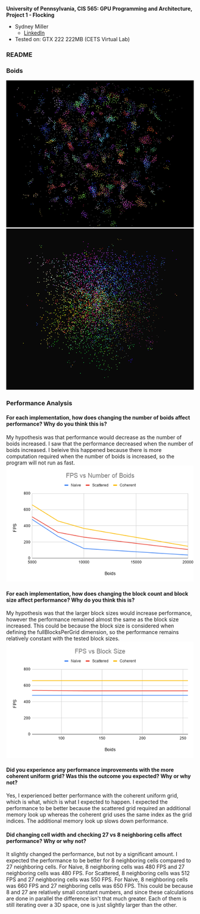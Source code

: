 **University of Pennsylvania, CIS 565: GPU Programming and Architecture,
Project 1 - Flocking**

* Sydney Miller
  * [LinkedIn](https://www.linkedin.com/in/sydney-miller-upenn/)
* Tested on: GTX 222 222MB (CETS Virtual Lab)


### README

### Boids
![boids](images/BoidsScreenShot.png)
![boidsGif](images/boids.gif)

### Performance Analysis

#### For each implementation, how does changing the number of boids affect performance? Why do you think this is?
My hypothesis was that performance would decrease as the number of boids increased. I saw that the performance decreased when the number of boids increased. I beleive this happened because there is more computation required when the number of boids is increased, so the program will not run as fast. 
![boids](images/FPSvsNumberOfBoids.png)


#### For each implementation, how does changing the block count and block size affect performance? Why do you think this is?
My hypothesis was that the larger block sizes would increase performance, however the performance remained almost the same as the block size increased. This could be because the block size is considered when defining the fullBlocksPerGrid dimension, so the performance remains relatively constant with the tested block sizes.  
![boids](images/FPSvsBlockSize.png)


#### Did you experience any performance improvements with the more coherent uniform grid? Was this the outcome you expected? Why or why not?
Yes, I experienced better performance with the coherent uniform grid, which is what, which is what I expected to happen. I expected the performance to be better because the scattered grid required an additional memory look up whereas the coherent grid uses the same index as the grid indices. The additional memory look up slows down performance. 

#### Did changing cell width and checking 27 vs 8 neighboring cells affect performance? Why or why not?
It slightly changed the performance, but not by a significant amount. I expected the performance to be better for 8 neighboring cells compared to 27 neighboring cells. For Naive, 8 neighboring cells was 480 FPS and 27 neighboring cells was 480 FPS. For Scattered, 8 neighboring cells was 512 FPS and 27 neighboring cells was 550 FPS. For Naive, 8 neighboring cells was 660 FPS and 27 neighboring cells was 650 FPS. This could be because 8 and 27 are relatively small constant numbers, and since these calculations are done in parallel the difference isn't that much greater. Each of them is still iterating over a 3D space, one is just slightly larger than the other.
